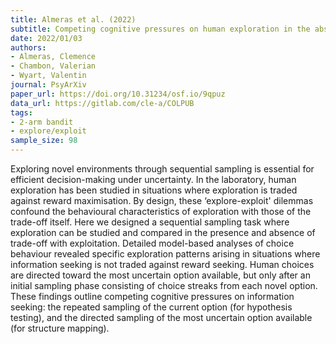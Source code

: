 ```yaml
---
title: Almeras et al. (2022)
subtitle: Competing cognitive pressures on human exploration in the absence of trade-off with exploitation
date: 2022/01/03
authors:
- Almeras, Clemence
- Chambon, Valerian
- Wyart, Valentin
journal: PsyArXiv
paper_url: https://doi.org/10.31234/osf.io/9qpuz
data_url: https://gitlab.com/cle-a/COLPUB
tags:
- 2-arm bandit
- explore/exploit
sample_size: 98
---
```


Exploring novel environments through sequential sampling is essential for efficient decision-making under uncertainty. In the laboratory, human exploration has been studied in situations where exploration is traded against reward maximisation. By design, these ‘explore-exploit' dilemmas confound the behavioural characteristics of exploration with those of the trade-off itself. Here we designed a sequential sampling task where exploration can be studied and compared in the presence and absence of trade-off with exploitation. Detailed model-based analyses of choice behaviour revealed specific exploration patterns arising in situations where information seeking is not traded against reward seeking. Human choices are directed toward the most uncertain option available, but only after an initial sampling phase consisting of choice streaks from each novel option. These findings outline competing cognitive pressures on information seeking: the repeated sampling of the current option (for hypothesis testing), and the directed sampling of the most uncertain option available (for structure mapping).

